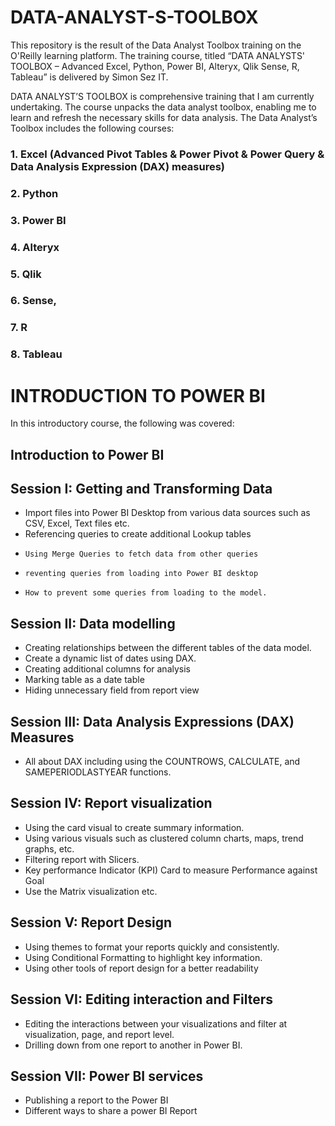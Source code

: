 # DATA-ANALYST-S-TOOLBOX
This repository is the result of the Data Analyst Toolbox training on the O'Reilly learning platform. The training course, titled “DATA ANALYSTS' TOOLBOX – Advanced Excel, Python, Power BI, Alteryx, Qlik Sense, R, Tableau” is delivered by Simon Sez IT. 

DATA ANALYST’S TOOLBOX is comprehensive training that I am currently undertaking. The course unpacks the data analyst toolbox, enabling me to learn and refresh the necessary skills for data analysis. The Data Analyst’s Toolbox includes the following courses: 
  ### 1.	Excel (Advanced Pivot Tables & Power Pivot & Power Query & Data Analysis Expression (DAX) measures)
  ### 2.	Python
  ### 3.	Power BI
  ### 4.	Alteryx
  ### 5.	Qlik
  ### 6.	Sense,
  ### 7.	R
  ### 8.	Tableau

# INTRODUCTION TO POWER BI
In this introductory course, the following was covered: 
## Introduction to Power BI 
## Session I: Getting and Transforming Data 
  * Import files into Power BI Desktop from various data sources such as CSV, Excel, Text files etc.
  * Referencing queries to create additional Lookup tables
  * 	Using Merge Queries to fetch data from other queries
  * 	reventing queries from loading into Power BI desktop
  * 	How to prevent some queries from loading to the model.

## Session II: Data modelling 
  * Creating relationships between the different tables of the data model.
  * Create a dynamic list of dates using DAX.
  * Creating additional columns for analysis
  * Marking table as a date table
  * Hiding unnecessary field from report view
  
## Session III: Data Analysis Expressions (DAX) Measures
  * All about DAX including using the COUNTROWS, CALCULATE, and SAMEPERIODLASTYEAR functions.
  
## Session IV: Report visualization 
  * Using the card visual to create summary information.
  * Using various visuals such as clustered column charts, maps, trend graphs, etc.
  * Filtering report with Slicers.
  * Key performance Indicator (KPI) Card to measure Performance against Goal
  * Use the Matrix visualization etc.
## Session V: Report Design
  * Using themes to format your reports quickly and consistently.
  * Using Conditional Formatting to highlight key information.
  * Using other tools of report design for a better readability
  
## Session VI: Editing interaction and Filters 
  * Editing the interactions between your visualizations and filter at visualization, page, and report level.
  * Drilling down from one report to another in Power BI.
  
## Session VII: Power BI services 
  * Publishing a report to the Power BI
  * Different ways to share a power BI Report
